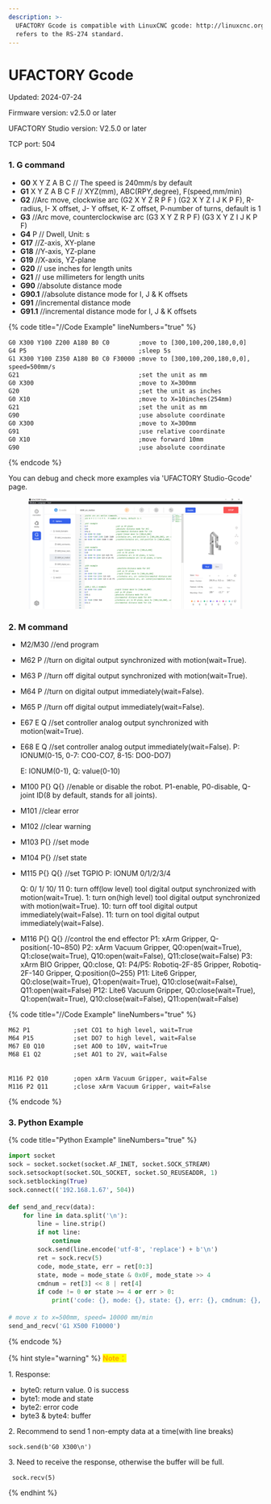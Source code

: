 ```yaml
---
description: >-
  UFACTORY Gcode is compatible with LinuxCNC gcode: http://linuxcnc.org/,  and
  refers to the RS-274 standard.
---
```


# UFACTORY Gcode

Updated: 2024-07-24

Firmware version:  v2.5.0 or later

UFACTORY Studio version:  V2.5.0 or later

TCP port: 504



### 1. G command

* **G0** X Y Z A B C   // The speed is 240mm/s by default
* **G1** X Y Z A B C F  // XYZ(mm),  ABC(RPY,degree), F(speed,mm/min)
* **G2**    //Arc move, clockwise arc (G2 X Y Z R P F ) (G2 X Y Z I J K P F),  R-radius, I- X offset, J- Y offset, K- Z offset, P-number of turns, default is 1
* **G3**     //Arc move, counterclockwise arc (G3 X Y Z R P F) (G3 X Y Z I J K P F)
* **G4** P    // Dwell, Unit: s
* **G17**    //Z-axis, XY-plane
* **G18**   //Y-axis, YZ-plane
* **G19**   //X-axis, YZ-plane
* **G20**    // use inches for length units
* **G21**    // use millimeters for length units
* **G90**  //absolute distance mode
* **G90.1**  //absolute distance mode for I, J & K offsets
* **G91**   //incremental distance mode
* **G91.1**  //incremental distance mode for I, J & K offsets

{% code title="//Code Example" lineNumbers="true" %}
```gcode
G0 X300 Y100 Z200 A180 B0 C0        ;move to [300,100,200,180,0,0]
G4 P5                               ;sleep 5s
G1 X300 Y100 Z350 A180 B0 C0 F30000 ;move to [300,100,200,180,0,0], speed=500mm/s
G21                                 ;set the unit as mm
G0 X300                             ;move to X=300mm
G20                                 ;set the unit as inches
G0 X10                              ;move to X=10inches(254mm)
G21                                 ;set the unit as mm
G90                                 ;use absolute coordinate
G0 X300                             ;move to X=300mm
G91                                 ;use relative coordinate
G0 X10                              ;move forward 10mm
G90                                 ;use absolute coordinate
```
{% endcode %}

You can debug and check more examples via 'UFACTORY Studio-Gcode' page.

<figure><img src=".gitbook/assets/Gcode_example.png" alt=""><figcaption></figcaption></figure>

### 2. M command

* M2/M30  //end program
* M62 P      //turn on digital output synchronized with motion(wait=True).
* M63 P      //turn off digital output synchronized with motion(wait=True).
* M64 P     //turn on digital output immediately(wait=False).
* M65 P     //turn off digital output immediately(wait=False).
* E67 E Q  //set controller analog output synchronized with motion(wait=True).
*   E68 E Q  //set controller analog output immediately(wait=False).                                                              P: IONUM(0-15, 0-7: CO0-CO7, 8-15: DO0-DO7)

    E: IONUM(0-1), Q: value(0-10)



* M100 P{} Q{}  //enable or disable the robot.                                                                                                          P1-enable,  P0-disable,  Q-joint ID(8 by default, stands for all joints).
* M101    //clear error
* M102   //clear warning
* M103 P{}  //set mode
* M104 P{}   //set state
*   M115 P{} Q{}   //set TGPIO                                                                                                                                            P: IONUM   0/1/2/3/4

    Q:  0/ 1/ 10/ 11                                                                                                                                                             0: turn off(low level) tool digital output synchronized with motion(wait=True).                                                                      1: turn on(high level) tool digital output synchronized with motion(wait=True).                                                                       10: turn off tool digital output immediately(wait=False).                                                                                        11: turn on tool digital output immediately(wait=False).
* M116 P{} Q{}  //control the end effector                                                                                                                          P1: xArm Gripper, Q-position(-10\~850)                                                                                                                                      P2: xArm Vacuum Gripper,                                                                                                                 Q0:open(wait=True), Q1:close(wait=True), Q10:open(wait=False), Q11:close(wait=False)                            P3: xArm BIO Gripper, Q0:close, Q1:                                                                                                                    P4/P5: Robotiq-2F-85 Gripper, Robotiq-2F-140 Gripper, Q:position(0\~255)                                         P11: Lite6 Gripper,                                                                                                                                  Q0:close(wait=True), Q1:open(wait=True), Q10:close(wait=False), Q11:open(wait=False)                           P12: Lite6 Vacuum Gripper,                                                                                                                      Q0:close(wait=True), Q1:open(wait=True), Q10:close(wait=False), Q11:open(wait=False)  &#x20;

{% code title="//Code Example" lineNumbers="true" %}
```gcode
M62 P1            ;set CO1 to high level, wait=True
M64 P15           ;set DO7 to high level, wait=False
M67 E0 Q10        ;set AO0 to 10V, wait=True
M68 E1 Q2         ;set AO1 to 2V, wait=False


M116 P2 Q10       ;open xArm Vacuum Gripper, wait=False
M116 P2 Q11       ;close xArm Vacuum Gripper, wait=False
```
{% endcode %}

### **3. Python Example**

{% code title="Python Example" lineNumbers="true" %}
```python
import socket
sock = socket.socket(socket.AF_INET, socket.SOCK_STREAM)
sock.setsockopt(socket.SOL_SOCKET, socket.SO_REUSEADDR, 1)
sock.setblocking(True)
sock.connect(('192.168.1.67', 504))

def send_and_recv(data):
    for line in data.split('\n'):
        line = line.strip()
        if not line:
            continue
        sock.send(line.encode('utf-8', 'replace') + b'\n')
        ret = sock.recv(5)
        code, mode_state, err = ret[0:3]
        state, mode = mode_state & 0x0F, mode_state >> 4
        cmdnum = ret[3] << 8 | ret[4]
        if code != 0 or state >= 4 or err > 0:
            print('code: {}, mode: {}, state: {}, err: {}, cmdnum: {}, cmd: {}'.format(code, mode, state, err, cmdnum, line))

# move x to x=500mm, speed= 10000 mm/min
send_and_recv('G1 X500 F10000')
```
{% endcode %}

{% hint style="warning" %}
<mark style="color:orange;">**Note：**</mark>

1\. Response:

* byte0: return value.  0 is success
* byte1: mode and state
* byte2: error code
* byte3 & byte4: buffer

2\. Recommend to send 1 non-empty data at a time(with line breaks)

```
sock.send(b'G0 X300\n')
```

3\. Need to receive the response, otherwise the buffer will be full.

```
 sock.recv(5)
```
{% endhint %}

